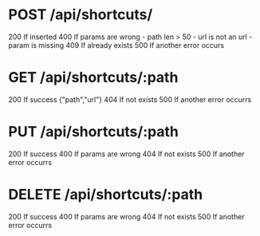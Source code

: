 # POST /api/shortcuts/
200 If inserted
400 If params are wrong
    - path len > 50
    - url is not an url
    - param is missing
409 If already exists
500 If another error occurs

# GET /api/shortcuts/:path
200 If success {"path","url"}
404 If not exists
500 If another error occurrs

# PUT /api/shortcuts/:path
200 If success
400 If params are wrong
404 If not exists
500 If another error occurrs

# DELETE /api/shortcuts/:path
200 If success
400 If params are wrong
404 If not exists
500 If another error occurrs